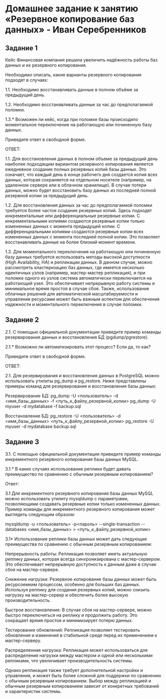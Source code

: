 # Домашнее задание к занятию «Резервное копирование баз данных» - Иван Серебренников

## Задание 1

Кейс
Финансовая компания решила увеличить надёжность работы баз данных и их резервного копирования.

Необходимо описать, какие варианты резервного копирования подходят в случаях:

1.1. Необходимо восстанавливать данные в полном объёме за предыдущий день.

1.2. Необходимо восстанавливать данные за час до предполагаемой поломки.

1.3.* Возможен ли кейс, когда при поломке базы происходило моментальное переключение на работающую или починенную базу данных.

Приведите ответ в свободной форме.

ОТВЕТ: 

1.1. Для восстановления данных в полном объеме за предыдущий день наиболее подходящим вариантом резервного копирования является ежедневное создание полных резервных копий базы данных. Это означает, что каждый день в конце рабочего дня создается копия всех данных, которая сохраняется на отдельном носителе (например, на удаленном сервере или в облачном хранилище). В случае потери данных, можно будет восстановить базу данных из последней полной резервной копии за предыдущий день.

1.2. Для восстановления данных за час до предполагаемой поломки требуется более частое создание резервных копий. Здесь подходят инкрементальные или дифференциальные резервные копии. С инкрементальными копиями создаются резервные копии только измененных данных с момента предыдущей копии. С дифференциальными копиями создаются резервные копии всех измененных данных с момента последней полной копии. Это позволяет восстанавливать данные на более близкий момент времени.

1.3. Для моментального переключения на работающую или починенную базу данных требуется использовать методы высокой доступности (High Availability, HA) и репликации данных. В данном случае, можно рассмотреть кластеризацию баз данных, где имеется несколько идентичных узлов (например, мастер-мастер репликация), и при поломке одного из узлов система автоматически переключается на работающий узел. Это обеспечивает непрерывную работу системы и минимальное время простоя в случае сбоя. Также, использование облачных решений для автоматической масштабируемости и управления ресурсами может быть важным аспектом для обеспечения надежности и моментального переключения в случае поломки.

## Задание 2

2.1. С помощью официальной документации приведите пример команды резервирования данных и восстановления БД (pgdump/pgrestore).

2.1.* Возможно ли автоматизировать этот процесс? Если да, то как?

Приведите ответ в свободной форме.

ОТВЕТ:

2.1. Для резервирования и восстановления данных в PostgreSQL можно использовать утилиты pg_dump и pg_restore. Ниже представлены примеры команд для резервирования и восстановления базы данных:

Резервирование БД:
pg_dump -U <пользователь> -d <имя_базы_данных> -f <путь_к_файлу_резервной_копии>
pg_dump -U myuser -d mydatabase -f backup.sql


Восстановление БД:
pg_restore -U <пользователь> -d <имя_базы_данных> <путь_к_файлу_резервной_копии>
pg_restore -U myuser -d mydatabase backup.sql

## Задание 3

3.1. С помощью официальной документации приведите пример команды инкрементного резервного копирования базы данных MySQL.

3.1.* В каких случаях использование реплики будет давать преимущество по сравнению с обычным резервным копированием?

Ответ:

3.1 Для инкрементного резервного копирования базы данных MySQL можно использовать утилиту mysqldump с параметрами, позволяющими создавать резервные копии только измененных данных. Пример команды для инкрементного резервного копирования может выглядеть следующим образом:

mysqldump -u <пользователь> -p<пароль> --single-transaction --databases <имя_базы_данных> > <путь_к_файлу_резервной_копии>

3.1* Использование реплики базы данных может дать следующие преимущества по сравнению с обычным резервным копированием:

Непрерывность работы: Репликация позволяет иметь актуальную реплику данных, которая всегда синхронизирована с мастер-сервером. Это обеспечивает непрерывную доступность к данным даже в случае сбоя на мастер-сервере.

Снижение нагрузки: Резервное копирование базы данных может быть ресурсоемким процессом, особенно для больших баз данных. Используя реплику для создания резервных копий, можно снизить нагрузку на мастер-сервер и обеспечить более высокую производительность.

Быстрое восстановление: В случае сбоя на мастер-сервере, можно быстро переключиться на реплику и продолжить работу. Это сокращает время простоя и минимизирует потерю данных.

Тестирование обновлений: Репликация позволяет тестировать обновления и изменения в стабильной среде перед их применением к мастер-серверу.

Распределенная нагрузка: Репликация может использоваться для распределения нагрузки между мастером и одной или несколькими репликами, что увеличивает производительность системы.

Однако репликация также требует дополнительной настройки и управления, и может быть более сложной для поддержки по сравнению с обычным резервным копированием. Выбор между репликацией и обычным резервным копированием зависит от конкретных требований и характеристик системы.




